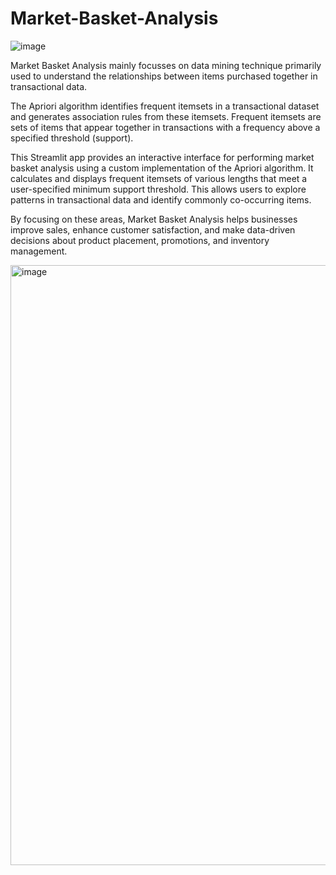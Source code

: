 # Market-Basket-Analysis

![image](https://github.com/user-attachments/assets/0e7d0b8b-e543-4981-a3e1-05d564ae8801)

Market Basket Analysis mainly focusses on data mining technique primarily used to understand the relationships between items purchased together in transactional data. 

The Apriori algorithm identifies frequent itemsets in a transactional dataset and generates association rules from these itemsets. Frequent itemsets are sets of items that appear together in transactions with a frequency above a specified threshold (support).

This Streamlit app provides an interactive interface for performing market basket analysis using a custom implementation of the Apriori algorithm. It calculates and displays frequent itemsets of various lengths that meet a user-specified minimum support threshold. This allows users to explore patterns in transactional data and identify commonly co-occurring items.

By focusing on these areas, Market Basket Analysis helps businesses improve sales, enhance customer satisfaction, and make data-driven decisions about product placement, promotions, and inventory management.

<img width="960" alt="image" src="https://github.com/user-attachments/assets/e538bcb7-1018-4113-9db0-306c514241f5">








